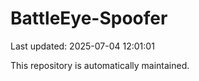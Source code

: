 # BattleEye-Spoofer

Last updated: 2025-07-04 12:01:01

This repository is automatically maintained.
